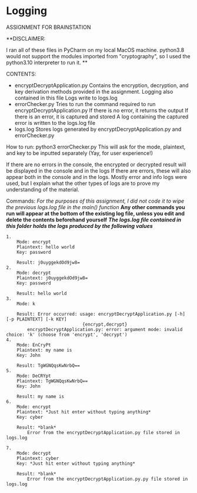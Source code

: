 # Logging

ASSIGNMENT FOR BRAINSTATION

**DISCLAIMER: 

I ran all of these files in PyCharm on my local MacOS machine.
python3.8 would not support the modules imported from "cryptography", so I used the python3.10 interpreter to run it.
**


CONTENTS:
- encryptDecryptApplication.py
	Contains the encryption, decryption, and key derivation methods provided in the assignment.
	Logging also contained in this file
		Logs write to logs.log
- errorChecker.py
	Tries to run the command required to run encryptDecryptApplication.py
	If there is no error, it returns the output
	If there is an error, it is captured and stored
	    A log containing the captured error is written to the logs.log file
- logs.log
	Stores logs generated by encryptDecryptApplication.py and errorChecker.py


How to run:
python3 errorChecker.py
	This will ask for the mode, plaintext, and key to be inputted separately
		(Yay, for user experience!)


If there are no errors in the console, the encrypted or decrypted result will be displayed in the console and in the logs
If there are errors, these will also appear both in the console and in the logs.
Mostly error and info logs were used, but I explain what the other types of logs are to prove my understanding of the material.

Commands:
*For the purposes of this assignment, I did not code it to wipe the previous logs.log file in the main() function*
**Any other commands you run will appear at the bottom of the existing log file, unless you edit and delete the contents beforehand yourself**
***The logs.log file contained in this folder holds the logs produced by the following values***

	1.
	    Mode: encrypt
	    Plaintext: hello world
	    Key: password

	    Result: j0uyggekdOd9jw8=
	2.
	    Mode: decrypt
	    Plaintext: j0uyggekdOd9jw8=
	    Key: password

	    Result: hello world
	3.
	    Mode: k

	    Result: Error occurred: usage: encryptDecryptApplication.py [-h] [-p PLAINTEXT] [-k KEY]
                                 {encrypt,decrypt}
	        encryptDecryptApplication.py: error: argument mode: invalid choice: 'k' (choose from 'encrypt', 'decrypt')
   	4.
	    Mode: EnCryPt
	    Plaintext: my name is
	    Key: John

	    Result: TgWGNQqsKwNrbQ==
	5.
	    Mode: DeCRYpt
	    Plaintext: TgWGNQqsKwNrbQ==
	    Key: John

	    Result: my name is
	6.
	    Mode: encrypt
	    Plaintext: *Just hit enter without typing anything*
	    Key: cyber

	    Result: *blank*
	        Error from the encryptDecryptApplication.py file stored in logs.log

	7.
	    Mode: decrypt
	    Plaintext: cyber
	    Key: *Just hit enter without typing anything*

	    Result: *blank*
	        Error from the encryptDecryptApplication.py.py file stored in logs.log
